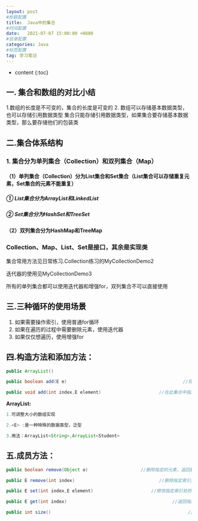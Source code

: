 ```yaml
---
layout: post
#标题配置
title:  Java中的集合
#时间配置
date:   2021-07-07 15:00:00 +0800
#目录配置
categories: Java
#标签配置
tag: 学习笔记
---
```


* content
{:toc}







##  一. 集合和数组的对比小结

1.数组的长度是不可变的，集合的长度是可变的
2. 数组可以存储基本数据类型，也可以存储引用数据类型
	集合只能存储引用数据类型，如果集合要存储基本数据类型，那么要存储他们的包装类

## 二.集合体系结构
### 1. 集合分为单列集合（Collection）和双列集合（Map）
#### （1）单列集合（Collection）分为List集合和Set集合（List集合可以存储重复元素，Set集合的元素不能重复）
##### 	① List集合分为ArrayList和LinkedList

##### 	② Set集合分为HashSet和TreeSet

#### （2）双列集合分为HashMap和TreeMap

### Collection、Map、List、Set是接口，其余是实现类

集合常用方法见日常练习.Collection练习的MyCollectionDemo2

迭代器的使用见MyCollectionDemo3

所有的单列集合都可以使用迭代器和增强for，双列集合不可以直接使用

## 三.三种循环的使用场景
1. 如果需要操作索引，使用普通for循环
2. 如果在遍历的过程中需要删除元素，使用迭代器
3. 如果仅仅想遍历，使用增强for

## 四.构造方法和添加方法：
```java
public ArrayList()                                                        //创建一个空的集合对象

public boolean add(E e)                                            //将指定的元素追加到此集合的末尾

public void add(int index,E element)                      //在此集合中指定位置插入指定的元素
```
**ArrayList<E>:**
```java
1.可调整大小的数组实现

2.<E> :是一种特殊的数据类型，泛型

3.用法：ArrayList<String>,ArrayList<Student>
```
## 五.成员方法：
```java
public boolean remove(Object o)                    //删除指定的元素，返回删除是否成功

public E remove(int index)                                //删除指定索引处的元素，返回被删除的元素

public E set(int index,E element)                      //修改指定索引处的元素，返回被修改的元素

public E get(int index)                                        //返回指定索引处的元素

public int size()                                                    //返回集合中的元素个数
```
